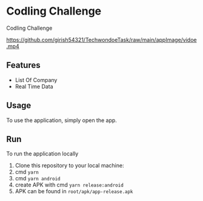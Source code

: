 # Codling Challenge

Codling Challenge


https://github.com/girish54321/TechwondoeTask/raw/main/appImage/vidoe.mp4

## Features

- List Of Company
- Real Time Data

## Usage

To use the application, simply open the app.

## Run

To run the application locally

1. Clone this repository to your local machine:
2. cmd `yarn`
3. cmd `yarn android`
4. create APK with cmd `yarn release:android`
5. APK can be found in `root/apk/app-release.apk`
